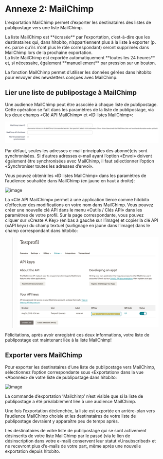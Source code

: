 # Annexe 2: MailChimp

L’exportation MailChimp permet d’exporter les destinataires des listes de publipostage vers une liste MailChimp.

<div class="caution">La liste MailChimp est **écrasée** par l’exportation, c’est-à-dire que les destinataires qui, dans hitobito, n’appartiennent plus à la liste à exporter (p. ex. parce qu’ils n’ont plus le rôle correspondant) seront supprimés dans MailChimp lors de la prochaine exportation.</div>

<div class="hint">La liste MailChimp est exportée automatiquement **toutes les 24 heures** et, si nécessaire, également **manuellement** par pression sur un bouton.</div>

La fonction MailChimp permet d’utiliser les données gérées dans hitobito pour envoyer des newsletters conçues avec MailChimp.

## Lier une liste de publipostage à MailChimp

Une audience MailChimp peut être associée à chaque liste de publipostage. Cette opération se fait dans les paramètres de la liste de publipostage, via les deux champs «Clé API MailChimp» et «ID listes MailChimp»:

![image](media/Liste_Info-Mailchimp.png)

<div class="hint">Par défaut, seules les adresses e-mail principales des abonné(e)s sont synchronisées. Si d’autres adresses e-mail ayant l’option «Envoi» doivent également être synchronisées avec MailChimp, il faut sélectionner l’option «Synchroniser toutes les adresses d’envoi».</div>

Vous pouvez obtenir les «ID listes MailChimp» dans les paramètres de l’audience souhaitée dans MailChimp (en jaune en haut à droite):

![image](/media/image58.png)

La «Clé API MailChimp» permet à une application tierce comme hitobito d’effectuer des modifications en votre nom dans MailChimp. Vous pouvez créer une nouvelle clé API dans le menu «Outils / Clés API» dans les paramètres de votre profil. Sur la page correspondante, vous pouvez cliquer sur «Create A Key» (en bas à gauche sur l’image) et copier la clé API («API key») du champ textuel (surlignage en jaune dans l’image) dans le champ correspondant dans hitobito:

> ![image](media/image59.png)

Félicitations, après avoir enregistré ces deux informations, votre liste de publipostage est maintenant liée à la liste MailChimp!

## Exporter vers MailChimp

Pour exporter les destinataires d’une liste de publipostage vers MailChimp, sélectionnez l’option correspondante sous «Exportation» dans la vue «Abonnés» de votre liste de publipostage dans hitobito:

![image](/media/image60.png)

<div class="hint">La commande d’exportation ’Mailchimp’ n’est visible que si la liste de publipostage a été préalablement liée à une audience MailChimp.</div>

Une fois l’exportation déclenchée, la liste est exportée en arrière-plan vers l’audience MailChimp choisie et les destinataires de votre liste de publipostage devraient y apparaître peu de temps après.

<div class="note">Les destinataires de votre liste de publipostage qui se sont activement désinscrits de votre liste MailChimp par le passé (via le lien de désinscription dans votre e-mail) conservent leur statut «Unsubscribed» et ne recevront plus d’e-mails de votre part, même après une nouvelle exportation depuis hitobito.</div>
